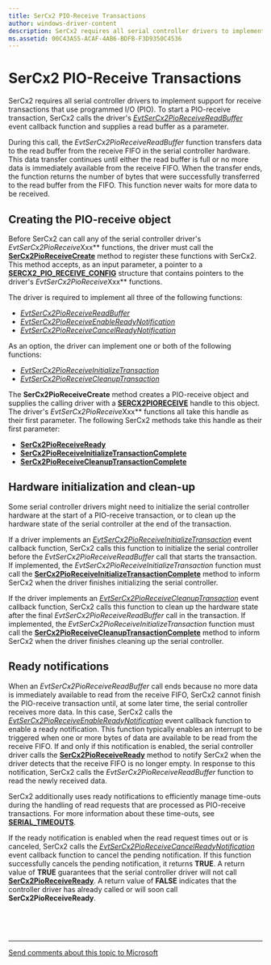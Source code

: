```yaml
---
title: SerCx2 PIO-Receive Transactions
author: windows-driver-content
description: SerCx2 requires all serial controller drivers to implement support for receive transactions that use programmed I/O (PIO).
ms.assetid: 00C43A55-ACAF-4AB6-BDFB-F3D9350C4536
---
```


# SerCx2 PIO-Receive Transactions


SerCx2 requires all serial controller drivers to implement support for receive transactions that use programmed I/O (PIO). To start a PIO-receive transaction, SerCx2 calls the driver's [*EvtSerCx2PioReceiveReadBuffer*](https://msdn.microsoft.com/library/windows/hardware/dn265214) event callback function and supplies a read buffer as a parameter.

During this call, the *EvtSerCx2PioReceiveReadBuffer* function transfers data to the read buffer from the receive FIFO in the serial controller hardware. This data transfer continues until either the read buffer is full or no more data is immediately available from the receive FIFO. When the transfer ends, the function returns the number of bytes that were successfully transferred to the read buffer from the FIFO. This function never waits for more data to be received.

## Creating the PIO-receive object


Before SerCx2 can call any of the serial controller driver's *EvtSerCx2PioReceive*Xxx** functions, the driver must call the [**SerCx2PioReceiveCreate**](https://msdn.microsoft.com/library/windows/hardware/dn265264) method to register these functions with SerCx2. This method accepts, as an input parameter, a pointer to a [**SERCX2\_PIO\_RECEIVE\_CONFIG**](https://msdn.microsoft.com/library/windows/hardware/dn265330) structure that contains pointers to the driver's *EvtSerCx2PioReceive*Xxx** functions.

The driver is required to implement all three of the following functions:

-   [*EvtSerCx2PioReceiveReadBuffer*](https://msdn.microsoft.com/library/windows/hardware/dn265214)
-   [*EvtSerCx2PioReceiveEnableReadyNotification*](https://msdn.microsoft.com/library/windows/hardware/dn265212)
-   [*EvtSerCx2PioReceiveCancelReadyNotification*](https://msdn.microsoft.com/library/windows/hardware/dn265210)

As an option, the driver can implement one or both of the following functions:

-   [*EvtSerCx2PioReceiveInitializeTransaction*](https://msdn.microsoft.com/library/windows/hardware/dn265213)
-   [*EvtSerCx2PioReceiveCleanupTransaction*](https://msdn.microsoft.com/library/windows/hardware/dn265211)

The **SerCx2PioReceiveCreate** method creates a PIO-receive object and supplies the calling driver with a [**SERCX2PIORECEIVE**](https://msdn.microsoft.com/library/windows/hardware/dn265267) handle to this object. The driver's *EvtSerCx2PioReceive*Xxx** functions all take this handle as their first parameter. The following SerCx2 methods take this handle as their first parameter:

-   [**SerCx2PioReceiveReady**](https://msdn.microsoft.com/library/windows/hardware/dn265266)
-   [**SerCx2PioReceiveInitializeTransactionComplete**](https://msdn.microsoft.com/library/windows/hardware/dn265265)
-   [**SerCx2PioReceiveCleanupTransactionComplete**](https://msdn.microsoft.com/library/windows/hardware/dn265263)

## Hardware initialization and clean-up


Some serial controller drivers might need to initialize the serial controller hardware at the start of a PIO-receive transaction, or to clean up the hardware state of the serial controller at the end of the transaction.

If a driver implements an [*EvtSerCx2PioReceiveInitializeTransaction*](https://msdn.microsoft.com/library/windows/hardware/dn265213) event callback function, SerCx2 calls this function to initialize the serial controller before the *EvtSerCx2PioReceiveReadBuffer* call that starts the transaction. If implemented, the *EvtSerCx2PioReceiveInitializeTransaction* function must call the [**SerCx2PioReceiveInitializeTransactionComplete**](https://msdn.microsoft.com/library/windows/hardware/dn265265) method to inform SerCx2 when the driver finishes initializing the serial controller.

If the driver implements an [*EvtSerCx2PioReceiveCleanupTransaction*](https://msdn.microsoft.com/library/windows/hardware/dn265211) event callback function, SerCx2 calls this function to clean up the hardware state after the final *EvtSerCx2PioReceiveReadBuffer* call in the transaction. If implemented, the *EvtSerCx2PioReceiveInitializeTransaction* function must call the [**SerCx2PioReceiveCleanupTransactionComplete**](https://msdn.microsoft.com/library/windows/hardware/dn265263) method to inform SerCx2 when the driver finishes cleaning up the serial controller.

## Ready notifications


When an *EvtSerCx2PioReceiveReadBuffer* call ends because no more data is immediately available to read from the receive FIFO, SerCx2 cannot finish the PIO-receive transaction until, at some later time, the serial controller receives more data. In this case, SerCx2 calls the [*EvtSerCx2PioReceiveEnableReadyNotification*](https://msdn.microsoft.com/library/windows/hardware/dn265212) event callback function to enable a ready notification. This function typically enables an interrupt to be triggered when one or more bytes of data are available to be read from the receive FIFO. If and only if this notification is enabled, the serial controller driver calls the [**SerCx2PioReceiveReady**](https://msdn.microsoft.com/library/windows/hardware/dn265266) method to notify SerCx2 when the driver detects that the receive FIFO is no longer empty. In response to this notification, SerCx2 calls the *EvtSerCx2PioReceiveReadBuffer* function to read the newly received data.

SerCx2 additionally uses ready notifications to efficiently manage time-outs during the handling of read requests that are processed as PIO-receive transactions. For more information about these time-outs, see [**SERIAL\_TIMEOUTS**](https://msdn.microsoft.com/library/windows/hardware/hh439614).

If the ready notification is enabled when the read request times out or is canceled, SerCx2 calls the [*EvtSerCx2PioReceiveCancelReadyNotification*](https://msdn.microsoft.com/library/windows/hardware/dn265210) event callback function to cancel the pending notification. If this function successfully cancels the pending notification, it returns **TRUE**. A return value of **TRUE** guarantees that the serial controller driver will not call [**SerCx2PioReceiveReady**](https://msdn.microsoft.com/library/windows/hardware/dn265266). A return value of **FALSE** indicates that the controller driver has already called or will soon call **SerCx2PioReceiveReady**.

 

 


--------------------
[Send comments about this topic to Microsoft](mailto:wsddocfb@microsoft.com?subject=Documentation%20feedback%20%5Bserports\serports%5D:%20SerCx2%20PIO-Receive%20Transactions%20%20RELEASE:%20%288/4/2016%29&body=%0A%0APRIVACY%20STATEMENT%0A%0AWe%20use%20your%20feedback%20to%20improve%20the%20documentation.%20We%20don't%20use%20your%20email%20address%20for%20any%20other%20purpose,%20and%20we'll%20remove%20your%20email%20address%20from%20our%20system%20after%20the%20issue%20that%20you're%20reporting%20is%20fixed.%20While%20we're%20working%20to%20fix%20this%20issue,%20we%20might%20send%20you%20an%20email%20message%20to%20ask%20for%20more%20info.%20Later,%20we%20might%20also%20send%20you%20an%20email%20message%20to%20let%20you%20know%20that%20we've%20addressed%20your%20feedback.%0A%0AFor%20more%20info%20about%20Microsoft's%20privacy%20policy,%20see%20http://privacy.microsoft.com/default.aspx. "Send comments about this topic to Microsoft")


